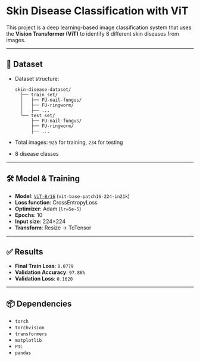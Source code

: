 
#  Skin Disease Classification with ViT

This project is a deep learning-based image classification system that uses the **Vision Transformer (ViT)** to identify 8 different skin diseases from images.

---

## 📁 Dataset

* Dataset structure:

  ```
  skin-disease-dataset/
    ├── train_set/
    │   ├── FU-nail-fungus/
    │   ├── FU-ringworm/
    │   ├── ...
    └── test_set/
        ├── FU-nail-fungus/
        ├── FU-ringworm/
        ├── ...
  ```
* Total images: `925` for training, `234` for testing
* 8 disease classes

---

## 🛠️ Model & Training

* **Model**: [`ViT-B/16`](https://huggingface.co/google/vit-base-patch16-224-in21k) (`vit-base-patch16-224-in21k`)
* **Loss function**: CrossEntropyLoss
* **Optimizer**: Adam (`lr=5e-5`)
* **Epochs**: 10
* **Input size**: 224×224
* **Transform**: Resize → ToTensor

---

## ✅ Results

* **Final Train Loss**: `0.0779`
* **Validation Accuracy**: `97.86%`
* **Validation Loss**: `0.1620`

---



## 📦 Dependencies

* `torch`
* `torchvision`
* `transformers`
* `matplotlib`
* `PIL`
* `pandas`


